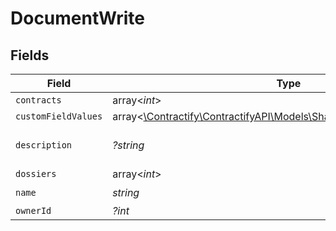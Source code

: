 # DocumentWrite


## Fields

| Field                                                                                                                  | Type                                                                                                                   | Required                                                                                                               | Description                                                                                                            | Example                                                                                                                |
| ---------------------------------------------------------------------------------------------------------------------- | ---------------------------------------------------------------------------------------------------------------------- | ---------------------------------------------------------------------------------------------------------------------- | ---------------------------------------------------------------------------------------------------------------------- | ---------------------------------------------------------------------------------------------------------------------- |
| `contracts`                                                                                                            | array<*int*>                                                                                                           | :heavy_minus_sign:                                                                                                     | N/A                                                                                                                    | 1                                                                                                                      |
| `customFieldValues`                                                                                                    | array<[\Contractify\ContractifyAPI\Models\Shared\CustomFieldValueWrite](../../models/shared/CustomFieldValueWrite.md)> | :heavy_minus_sign:                                                                                                     | N/A                                                                                                                    |                                                                                                                        |
| `description`                                                                                                          | *?string*                                                                                                              | :heavy_minus_sign:                                                                                                     | N/A                                                                                                                    | Lorem ipsum dolor sit amet.                                                                                            |
| `dossiers`                                                                                                             | array<*int*>                                                                                                           | :heavy_minus_sign:                                                                                                     | N/A                                                                                                                    | 1                                                                                                                      |
| `name`                                                                                                                 | *string*                                                                                                               | :heavy_check_mark:                                                                                                     | N/A                                                                                                                    | filename.pdf                                                                                                           |
| `ownerId`                                                                                                              | *?int*                                                                                                                 | :heavy_minus_sign:                                                                                                     | N/A                                                                                                                    | 1                                                                                                                      |